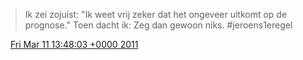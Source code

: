 > Ik zei zojuist: "Ik weet vrij zeker dat het ongeveer uitkomt op de prognose\." Toen dacht ik: Zeg dan gewoon niks\. \#jeroens1eregel

<img src="../../media/tweet.ico" width="12" /> [Fri Mar 11 13:48:03 +0000 2011](https://twitter.com/DromerDenker/status/46205749310922752)